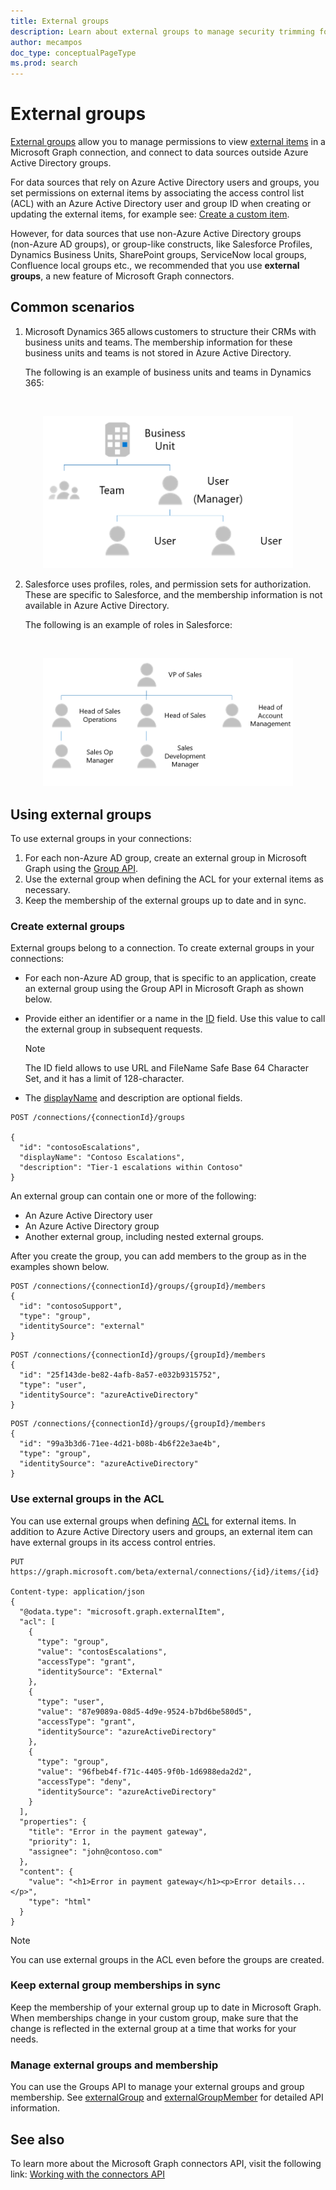 ```yaml
---
title: External groups
description: Learn about external groups to manage security trimming for external items.
author: mecampos
doc_type: conceptualPageType
ms.prod: search
---
```


# External groups

[External groups](/graph/api/resources/externalgroup?view=graph-rest-beta&preserve-view=true) allow you to manage permissions to view [external items](/graph/api/resources/externalitem?view=graph-rest-beta&preserve-view=true) in a Microsoft Graph connection, and connect to data sources outside Azure Active Directory groups.

For data sources that rely on Azure Active Directory users and groups, you set permissions on external items by associating the access control list (ACL) with an Azure Active Directory user and group ID when creating or updating the external items, for example see: [Create a custom item](/graph/api/externalconnection-put-items?view=graph-rest-beta&preserve-view=true).

However, for data sources that use non-Azure Active Directory groups (non-Azure AD groups), or group-like constructs, like Salesforce Profiles, Dynamics Business Units, SharePoint groups, ServiceNow local groups, Confluence local groups etc., we recommended that you use **external groups**, a new feature of Microsoft Graph connectors.

## Common scenarios

1. Microsoft Dynamics 365 allows customers to structure their CRMs with business units and teams. The membership information for these business units and teams is not stored in Azure Active Directory.

    The following is an example of business units and teams in Dynamics 365:

<!---Using html to adjust the size of the image --->
<br><p align="center"><img src="images/connectors-images/bu-teams-D365.png" alt=" Diagram of an structure in Dynamics 365. A business unit has a team and a manager under it. This manager has other users." style="width:400px;"/></p>



2. Salesforce uses profiles, roles, and permission sets for authorization. These are specific to Salesforce, and the membership information is not available in Azure Active Directory.

    The following is an example of roles in Salesforce:

<!---Using html to adjust the size of the image --->
<br><p align="center"><img src="images/connectors-images/roles-salesforce.png" alt="Example of Roles in Salesforce" style="width:400px;"/></p>

## Using external groups

To use external groups in your connections:

1. For each non-Azure AD group, create an external group in Microsoft Graph using the [Group API](/en-us/graph/api/resources/group?view=graph-rest-beta&preserve-view=true).
2. Use the external group when defining the ACL for your external items as necessary.  
3. Keep the membership of the external groups up to date and in sync.

### Create external groups

External groups belong to a connection. To create external groups in your connections:
* For each non-Azure AD group, that is specific to an application, create an external group using the Group API in Microsoft Graph as shown below.

* Provide either an identifier or a name in the [ID](/graph/api/resources/externalgroup?view=graph-rest-beta&preserve-view=true) field. Use this value to call the external group in subsequent requests.

    > [!NOTE]
    > The ID field allows to use URL and FileName Safe Base 64 Character Set, and it has a limit of 128-character.

* The [displayName](/graph/api/resources/externalgroup?view=graph-rest-beta&preserve-view=true) and description are optional fields.

```http
POST /connections/{connectionId}/groups 

{  
  "id": "contosoEscalations",  
  "displayName": "Contoso Escalations",  
  "description": "Tier-1 escalations within Contoso"  
}  
```

An external group can contain one or more of the following:
* An Azure Active Directory user
* An Azure Active Directory group
* Another external group, including nested external groups.

After you create the group, you can add members to the group as in the examples shown below.

```http
POST /connections/{connectionId}/groups/{groupId}/members
{ 
  "id": "contosoSupport", 
  "type": "group", 
  "identitySource": "external" 
}
```
```http
POST /connections/{connectionId}/groups/{groupId}/members 
{ 
  "id": "25f143de-be82-4afb-8a57-e032b9315752", 
  "type": "user", 
  "identitySource": "azureActiveDirectory" 
}
```
```http
POST /connections/{connectionId}/groups/{groupId}/members 
{ 
  "id": "99a3b3d6-71ee-4d21-b08b-4b6f22e3ae4b", 
  "type": "group", 
  "identitySource": "azureActiveDirectory" 
}
```

### Use external groups in the ACL

You can use external groups when defining [ACL](connecting-external-content-manage-items.md#access-control-list) for external items. In addition to Azure Active Directory users and groups, an external item can have external groups in its access control entries.

```http
PUT https://graph.microsoft.com/beta/external/connections/{id}/items/{id}  

Content-type: application/json  
{  
  "@odata.type": "microsoft.graph.externalItem",  
  "acl": [  
    {  
      "type": "group",  
      "value": "contosEscalations",  
      "accessType": "grant",  
      "identitySource": "External"  
    },  
    {  
      "type": "user",  
      "value": "87e9089a-08d5-4d9e-9524-b7bd6be580d5",  
      "accessType": "grant",  
      "identitySource": "azureActiveDirectory"  
    },  
    {  
      "type": "group",  
      "value": "96fbeb4f-f71c-4405-9f0b-1d6988eda2d2",  
      "accessType": "deny",  
      "identitySource": "azureActiveDirectory"  
    }  
  ],  
  "properties": {  
    "title": "Error in the payment gateway",  
    "priority": 1,  
    "assignee": "john@contoso.com"  
  },  
  "content": {  
    "value": "<h1>Error in payment gateway</h1><p>Error details...</p>",  
    "type": "html"  
  }  
}  
```

> [!NOTE]
> You can use external groups in the ACL even before the groups are created.

### Keep external group memberships in sync

Keep the membership of your external group up to date in Microsoft Graph. When memberships change in your custom group, make sure that the change is reflected in the external group at a time that works for your needs.

### Manage external groups and membership

You can use the Groups API to manage your external groups and group membership. See [externalGroup](/graph/api/resources/externalgroup?view=graph-rest-beta&preserve-view=true) and [externalGroupMember](/graph/api/resources/externalgroupmember?view=graph-rest-beta&preserve-view=true) for detailed API information.

## See also
To learn more about the Microsoft Graph connectors API, visit the following link: [Working with the connectors API](connecting-external-content-connectors-api-overview.md)